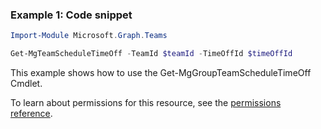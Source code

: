 ### Example 1: Code snippet

```powershellImport-Module Microsoft.Graph.Teams

Get-MgTeamScheduleTimeOff -TeamId $teamId -TimeOffId $timeOffId
```
This example shows how to use the Get-MgGroupTeamScheduleTimeOff Cmdlet.
To learn about permissions for this resource, see the [permissions reference](/graph/permissions-reference).

